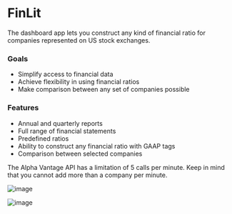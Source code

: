 # FinLit

The dashboard app lets you construct any kind of financial ratio for companies represented on US stock exchanges. 

### Goals
- Simplify access to financial data
- Achieve flexibility in using financial ratios
- Make comparison between any set of companies possible 

### Features
- Annual and quarterly reports
- Full range of financial statements
- Predefined ratios
- Ability to construct any financial ratio with GAAP tags
- Comparison between selected companies

The Alpha Vantage API has a limitation of 5 calls per minute. Keep in mind that you cannot add more than a company per minute.

![image](https://user-images.githubusercontent.com/68292759/161562571-3754f12a-ac8a-4bcf-81d2-2874ee1dbe10.png)

![image](https://user-images.githubusercontent.com/68292759/161562325-25632376-6192-436c-bae8-88baa18701b0.png)

